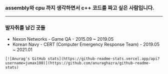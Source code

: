 ### assembly와 cpu 까지 생각하면서 c++ 코드를 짜고 싶은 사람입니다.
--- ---
### 발자취를 남긴 곳들
* Nexon Networks - Game QA - 2015.09 ~ 2019.05
* Korean Navy - CERT (Computer Emergency Response Team) - 2019.05 ~ 2021.01



```
[![Anurag's GitHub stats](https://github-readme-stats.vercel.app/api?username=jumax108)](https://github.com/anuraghazra/github-readme-stats)
```

